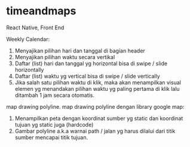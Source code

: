 # timeandmaps
 React Native, Front End

Weekly Calendar:
1. Menyajikan pilihan hari dan tanggal di bagian header
2. Menyajikan pilihan waktu secara vertikal
3. Daftar (list) hari dan tanggal yg horizontal bisa di swipe / slide horizontally
4. Daftar (list) waktu yg vertical bisa di swipe / slide vertically
5. Jika salah satu pilihan waktu di klik, maka akan menampilkan visual elemen yg menandakan pilihan waktu yg paling pertama di klik lalu ditambah 1 jam secara
otomatis.

map drawing polyline.
map drawing polyline dengan library google map:
1. Menampilkan peta dengan koordinat sumber yg static dan koordinat tujuan yg static juga (hardcode)
2. Gambar polyline a.k.a warnai path / jalan yg harus dilalui dari titik sumber mencapai titik tujuan.
